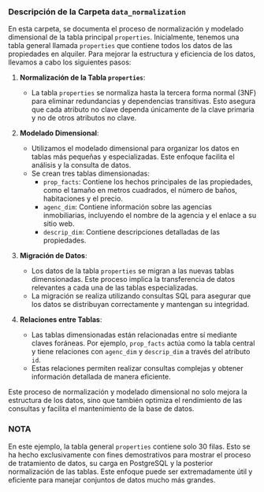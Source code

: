 ### Descripción de la Carpeta `data_normalization`

En esta carpeta, se documenta el proceso de normalización y modelado dimensional de la tabla principal `properties`. Inicialmente, tenemos una tabla general llamada `properties` que contiene todos los datos de las propiedades en alquiler. Para mejorar la estructura y eficiencia de los datos, llevamos a cabo los siguientes pasos:

1. **Normalización de la Tabla `properties`**:
   - La tabla `properties` se normaliza hasta la tercera forma normal (3NF) para eliminar redundancias y dependencias transitivas. Esto asegura que cada atributo no clave dependa únicamente de la clave primaria y no de otros atributos no clave.

2. **Modelado Dimensional**:
   - Utilizamos el modelado dimensional para organizar los datos en tablas más pequeñas y especializadas. Este enfoque facilita el análisis y la consulta de datos.
   - Se crean tres tablas dimensionadas:
     - `prop_facts`: Contiene los hechos principales de las propiedades, como el tamaño en metros cuadrados, el número de baños, habitaciones y el precio.
     - `agenc_dim`: Contiene información sobre las agencias inmobiliarias, incluyendo el nombre de la agencia y el enlace a su sitio web.
     - `descrip_dim`: Contiene descripciones detalladas de las propiedades.

3. **Migración de Datos**:
   - Los datos de la tabla `properties` se migran a las nuevas tablas dimensionadas. Este proceso implica la transferencia de datos relevantes a cada una de las tablas especializadas.
   - La migración se realiza utilizando consultas SQL para asegurar que los datos se distribuyan correctamente y mantengan su integridad.

4. **Relaciones entre Tablas**:
   - Las tablas dimensionadas están relacionadas entre sí mediante claves foráneas. Por ejemplo, `prop_facts` actúa como la tabla central y tiene relaciones con `agenc_dim` y `descrip_dim` a través del atributo `id`.
   - Estas relaciones permiten realizar consultas complejas y obtener información detallada de manera eficiente.

Este proceso de normalización y modelado dimensional no solo mejora la estructura de los datos, sino que también optimiza el rendimiento de las consultas y facilita el mantenimiento de la base de datos.

### NOTA
En este ejemplo, la tabla general `properties`  contiene solo 30 filas. Esto se ha hecho exclusivamente con fines demostrativos para mostrar el proceso de tratamiento de datos, su carga en PostgreSQL y la posterior normalización de las tablas. Este enfoque puede ser extremadamente útil y eficiente para manejar conjuntos de datos mucho más grandes.
